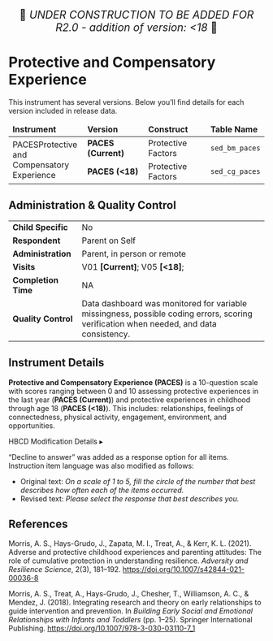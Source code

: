 <p style="text-align: center; font-size: 1.5em;">🚧 <i>UNDER CONSTRUCTION TO BE ADDED FOR R2.0 - addition of version: &lt;18</i> 🚧 </p>

# Protective and Compensatory Experience

<div class="table-banner">
  <span class="emoji"><i class="fa-regular fa-lightbulb"></i></span>
  <span class="text">This instrument has several versions. Below you’ll find details for each version included in release data.</span>
</div>
<p></p>

<table class="table-no-vertical-lines" style="width: 100%; border-collapse: collapse; table-layout: fixed;">
<thead>
<tr>
  <td style="width: 30%;"><strong>Instrument</strong></td>
  <td style="width: 30%"><strong>Version</strong></td>
  <td style="width: 30%"><strong>Construct</strong></td>
  <td style="width: 30%"><strong>Table Name</strong></td>
</tr>
</thead>
<tbody>
<tr>
  <td rowspan="2" style="word-wrap: break-word; white-space: normal;"> <span class="tooltip tooltip-right">PACES<span class="tooltiptext">Protective and Compensatory Experience</span></span></td>
  <td><strong>PACES (Current)</strong></td>
  <td>Protective Factors</td>
  <td><code>sed_bm_paces</code></td>
</tr>
<tr>
  <td><strong>PACES (&lt;18)</strong></td>
  <td>Protective Factors</td>
  <td><code>sed_cg_paces</code></td>
</tr>
</tbody>
</table>

## Administration & Quality Control

<table class="table-no-vertical-lines" style="width: 100%; border-collapse: collapse; table-layout: fixed;">
<tbody>
<tr><td><b>Child Specific</b></td>
<td>No</td></tr>
<tr><td><b>Respondent</b></td>
<td>Parent on Self</td></tr>
<tr><td><b>Administration</b></td>
<td style="word-wrap: break-word; white-space: normal;">Parent, in person or remote</td></tr>
<tr><td><b>Visits</b></td>
<td>V01 <strong>[Current]</strong>; V05 <strong>[&lt;18]</strong>;</td></tr>
<tr><td><b>Completion Time</b></td>
<td>NA</td></tr>
<tr><td><b>Quality Control</b></td>
<td style="word-wrap: break-word; white-space: normal;">Data dashboard was monitored for variable missingness, possible coding errors, scoring verification when needed, and data consistency.</td></tr>
</tbody>
</table>

## Instrument Details
**Protective and Compensatory Experience (PACES)** is a 10-question scale with scores ranging between 0 and 10 assessing protective experiences in the last year (**PACES (Current)**) and protective experiences in childhood through age 18 (**PACES (<18)**). This includes: relationships, feelings of connectedness, physical activity, engagement, environment, and opportunities.

<div id="hbcd-mod" class="table-banner" onclick="toggleCollapse(this)">
  <span class="emoji"><i class="fa fa-gear"></i></span>
  <span class="text-with-link">
  <span class="text">HBCD Modification Details</span>
  <a class="anchor-link" href="#hbcd-mod" title="Copy link">
  <i class="fa-solid fa-link"></i>
  </a>
  </span>
  <span class="arrow">▸</span>
</div>
<div class="table-collapsible-content">
<p>“Decline to answer” was added as a response option for all items. Instruction item language was also modified as follows:</p>
<ul>
<li>Original text: <i>On a scale of 1 to 5, fill the circle of the number that best describes how often each of the items occurred.</i>
<li>Revised text: <i>Please select the response that best describes you.</i>
</ul>
</div>

## References
<div class="references">
  <p>Morris, A. S., Hays-Grudo, J., Zapata, M. I., Treat, A., &amp; Kerr, K. L. (2021). Adverse and protective childhood experiences and parenting attitudes: The role of cumulative protection in understanding resilience. <em>Adversity and Resilience Science</em>, 2(3), 181–192. <a href="https://doi.org/10.1007/s42844-021-00036-8">https://doi.org/10.1007/s42844-021-00036-8</a></p>
  <p>Morris, A. S., Treat, A., Hays-Grudo, J., Chesher, T., Williamson, A. C., &amp; Mendez, J. (2018). Integrating research and theory on early relationships to guide intervention and prevention. In <em>Building Early Social and Emotional Relationships with Infants and Toddlers</em> (pp. 1–25). Springer International Publishing. <a href="https://doi.org/10.1007/978-3-030-03110-7_1">https://doi.org/10.1007/978-3-030-03110-7_1</a></p>
</div>
<br>